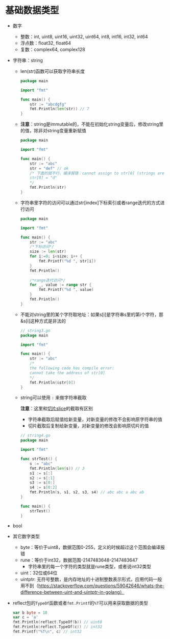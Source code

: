 # 基础数据类型
* 数字
    * 整数：int, uint8, uint16, uint32, uint64, int8, int16, int32, int64
    * 浮点数：float32, float64
    * 复数：complex64, complex128
    
* 字符串：string

    * len(str)函数可以获取字符串长度

        ```go
        package main
        
        import "fmt"
        
        func main() {
            str := "abcdgfg"
            fmt.Println(len(str)) // 7
        }
        ```

    * **注意**：string是immutable的，不能在初始化string变量后，修改string里的值，除非对string变量重新赋值

        ```go
        package main
        
        import "fmt"
        
        func main() {
            str := "abc"
            str = "def" // ok
            /* 下面的就不行，编译报错：cannot assign to str[0] (strings are immutable)
            str[0] = "d"
            */
            fmt.Println(str)
        }
        ```

    * 字符串里字符的访问可以通过str[index]下标索引或者range迭代的方式进行访问

        ```go
        package main
        
        import "fmt"
        
        func main() {
            str := "abc"
            /*下标访问*/
            size := len(str)
            for i:=0; i<size; i++ {
                fmt.Printf("%d ", str[i])
            }
            fmt.Println()
            
            /*range迭代访问*/
            for _, value := range str {
                fmt.Printf("%d ", value)
            }
            fmt.Println()
        }
        ```

    * 不能对string里的某个字符取地址：如果s[i]是字符串s里的第i个字符，那&s[i]这种方式是非法的

        ```go
        // string3.go
        package main
        
        import "fmt"
        
        func main() {
        	str := "abc"
        	/*
        	the following code has compile error:
        	cannot take the address of str[0]
        	*/
        	fmt.Println(&str[0])
        }
        ```

    * string可以使用 `:` 来做字符串截取

        **注意**：这里和[切片slice](../lesson13)的截取有区别
        
        * 字符串截取后赋值给新变量，对新变量的修改不会影响原字符串的值
        * 切片截取后复制给新变量，对新变量的修改会影响原切片的值
        
        ```go
        // string4.go
        package main
        
        import "fmt"
        
        func strTest() {
        	s := "abc"
        	fmt.Println(len(s)) // 3
        	s1 := s[:]
        	s2 := s[:1]
        	s3 := s[0:]
        	s4 := s[0:2]
        	fmt.Println(s, s1, s2, s3, s4) // abc abc a abc ab
        }
        
        func main() {
        	strTest()
        }
        ```
        
        

* bool

* 其它数字类型
    * byte：等价于uint8，数据范围0-255，定义的时候超过这个范围会编译报错
    * rune：等价于int32，数据范围-2147483648-2147483647
      * 字符串里的每一个字符的类型就是rune类型，或者说int32类型
    * uint：32位或64位
    * uintptr: 无符号整数，是内存地址的十进制整数表示形式，应用代码一般用不到（https://stackoverflow.com/questions/59042646/whats-the-difference-between-uint-and-uintptr-in-golang）
    
* reflect包的`TypeOf`函数或者`fmt.Printf`的`%T`可以用来获取数据的类型

    ```go
    var b byte = 10
    var c = 'a'
    fmt.Println(reflect.TypeOf(b)) // uint8
    fmt.Println(reflect.TypeOf(c)) // int32
    fmt.Printf("%T\n", c) // int32
    ```
    
    
